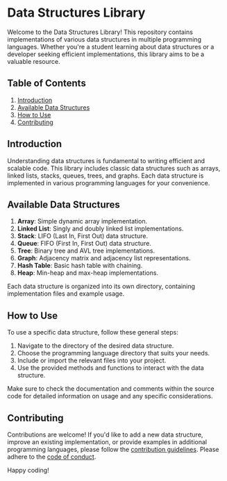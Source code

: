 # Data Structures Library

Welcome to the Data Structures Library! This repository contains implementations of various data structures in multiple programming languages. Whether you're a student learning about data structures or a developer seeking efficient implementations, this library aims to be a valuable resource.

## Table of Contents

1. [Introduction](#introduction)
2. [Available Data Structures](#available-data-structures)
3. [How to Use](#how-to-use)
4. [Contributing](#contributing)


## Introduction

Understanding data structures is fundamental to writing efficient and scalable code. This library includes classic data structures such as arrays, linked lists, stacks, queues, trees, and graphs. Each data structure is implemented in various programming languages for your convenience.

## Available Data Structures

1. **Array**: Simple dynamic array implementation.
2. **Linked List**: Singly and doubly linked list implementations.
3. **Stack**: LIFO (Last In, First Out) data structure.
4. **Queue**: FIFO (First In, First Out) data structure.
5. **Tree**: Binary tree and AVL tree implementations.
6. **Graph**: Adjacency matrix and adjacency list representations.
7. **Hash Table**: Basic hash table with chaining.
8. **Heap**: Min-heap and max-heap implementations.

Each data structure is organized into its own directory, containing implementation files and example usage.

## How to Use

To use a specific data structure, follow these general steps:

1. Navigate to the directory of the desired data structure.
2. Choose the programming language directory that suits your needs.
3. Include or import the relevant files into your project.
4. Use the provided methods and functions to interact with the data structure.

Make sure to check the documentation and comments within the source code for detailed information on usage and any specific considerations.

## Contributing

Contributions are welcome! If you'd like to add a new data structure, improve an existing implementation, or provide examples in additional programming languages, please follow the [contribution guidelines](CONTRIBUTING.md). Please adhere to the [code of conduct](CODE_OF_CONDUCT.md).

Happy coding!
